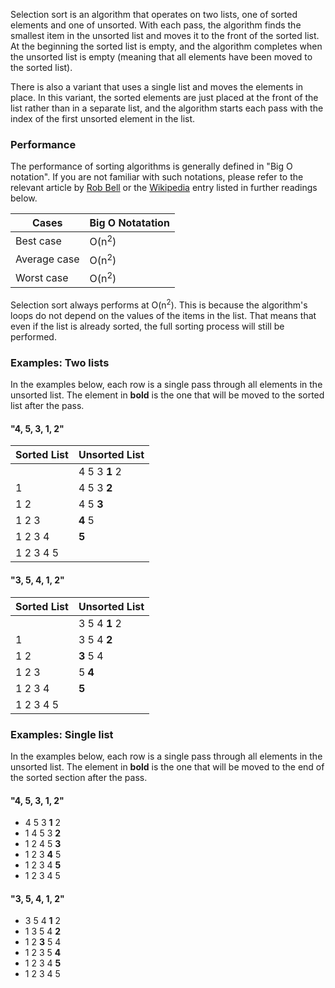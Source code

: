 Selection sort is an algorithm that operates on two lists, one of sorted elements and one of unsorted.
With each pass, the algorithm finds the smallest item in the unsorted list and moves it
to the front of the sorted list. At the beginning the sorted list is empty, and the algorithm completes
when the unsorted list is empty (meaning that all elements have been moved to the sorted list).

There is also a variant that uses a single list and moves the elements in place. In this variant,
the sorted elements are just placed at the front of the list rather than in a separate list, and
the algorithm starts each pass with the index of the first unsorted element in the list.

### Performance

The performance of sorting algorithms is generally defined in "Big O notation".
If you are not familiar with such notations, please refer to the relevant
article by [Rob Bell][1] or the [Wikipedia][2] entry listed in further readings below.

| Cases        | Big O Notatation |
| ------------ | ---------------- |
| Best case    | O(n<sup>2</sup>) |
| Average case | O(n<sup>2</sup>) |
| Worst case   | O(n<sup>2</sup>) |

Selection sort always performs at O(n<sup>2</sup>). This is because the algorithm's
loops do not depend on the values of the items in the list. That means that even if
the list is already sorted, the full sorting process will still be performed.

### Examples: Two lists

In the examples below, each row is a single pass through all elements in the unsorted list.
The element in __bold__ is the one that will be moved to the sorted list after the pass.

#### "4, 5, 3, 1, 2"

| Sorted List | Unsorted List                 |
|-------------|-------------------------------|
|             |   4     5     3   __1__   2   |
| 1           |   4     5     3   __2__       |
| 1 2         |   4     5   __3__             |
| 1 2 3       | __4__   5                     |
| 1 2 3 4     | __5__                         |
| 1 2 3 4 5   |                               |

#### "3, 5, 4, 1, 2"

| Sorted List | Unsorted List                 |
|-------------|-------------------------------|
|             |   3     5     4   __1__   2   |
| 1           |   3     5     4   __2__       |
| 1 2         | __3__   5     4               |
| 1 2 3       |   5   __4__                   |
| 1 2 3 4     | __5__                         |
| 1 2 3 4 5   |                               |


### Examples: Single list

In the examples below, each row is a single pass through all elements in the unsorted list.
The element in __bold__ is the one that will be moved to the end of the sorted section after the pass.

#### "4, 5, 3, 1, 2"

-   4     5     3   __1__   2   
-   1     4     5     3   __2__ 
-   1     2     4     5   __3__ 
-   1     2     3   __4__   5   
-   1     2     3     4   __5__ 
-   1     2     3     4     5    

#### "3, 5, 4, 1, 2"

-   3     5     4   __1__   2   
-   1     3     5     4   __2__ 
-   1     2   __3__   5     4   
-   1     2     3     5   __4__ 
-   1     2     3     4   __5__ 
-   1     2     3     4     5    

[1]: https://robbell.io/2009/06/a-beginners-guide-to-big-o-notation
[2]: https://en.wikipedia.org/wiki/Big_O_notation
